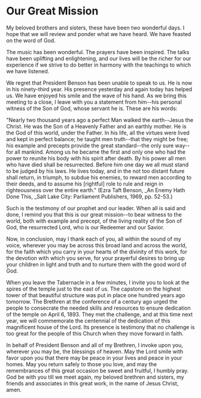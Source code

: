 # Our Great Mission

My beloved brothers and sisters, these have been two wonderful days. I hope
that we will review and ponder what we have heard. We have feasted on the word
of God.

The music has been wonderful. The prayers have been inspired. The talks have
been uplifting and enlightening, and our lives will be the richer for our
experience if we strive to do better in harmony with the teachings to which we
have listened.

We regret that President Benson has been unable to speak to us. He is now in
his ninety-third year. His presence yesterday and again today has helped us.
We have enjoyed his smile and the wave of his hand. As we bring this meeting
to a close, I leave with you a statement from him--his personal witness of the
Son of God, whose servant he is. These are his words:

"Nearly two thousand years ago a perfect Man walked the earth--Jesus the
Christ. He was the Son of a Heavenly Father and an earthly mother. He is the
God of this world, under the Father. In his life, all the virtues were lived
and kept in perfect balance; he taught men truth--that they might be free; his
example and precepts provide the great standard--the only sure way--for all
mankind. Among us he became the first and only one who had the power to
reunite his body with his spirit after death. By his power all men who have
died shall be resurrected. Before him one day we all must stand to be judged
by his laws. He lives today, and in the not too distant future shall return,
in triumph, to subdue his enemies, to reward men according to their deeds, and
to assume his [rightful] role to rule and reign in righteousness over the
entire earth." (Ezra Taft Benson, _An Enemy Hath Done This, _Salt Lake City:
Parliament Publishers, 1969, pp. 52-53.)

Such is the testimony of our prophet and our leader. When all is said and
done, I remind you that this is our great mission--to bear witness to the
world, both with example and precept, of the living reality of the Son of God,
the resurrected Lord, who is our Redeemer and our Savior.

Now, in conclusion, may I thank each of you, all within the sound of my voice,
wherever you may be across this broad land and across the world, for the faith
which you carry in your hearts of the divinity of this work, for the devotion
with which you serve, for your prayerful desires to bring up your children in
light and truth and to nurture them with the good word of God.

When you leave the Tabernacle in a few minutes, I invite you to look at the
spires of the temple just to the east of us. The capstone on the highest tower
of that beautiful structure was put in place one hundred years ago tomorrow.
The Brethren at the conference of a century ago urged the people to consecrate
the needed skills and resources to ensure dedication of the temple on April 6,
1893. They met the challenge, and at this time next year, we will commemorate
the centennial of the dedication of this magnificent house of the Lord. Its
presence is testimony that no challenge is too great for the people of this
Church when they move forward in faith.

In behalf of President Benson and all of my Brethren, I invoke upon you,
wherever you may be, the blessings of heaven. May the Lord smile with favor
upon you that there may be peace in your lives and peace in your homes. May
you return safely to those you love, and may the remembrances of this great
occasion be sweet and fruitful, I humbly pray. God be with you till we meet
again, my beloved brethren and sisters, my friends and associates in this
great work, in the name of Jesus Christ, amen.

